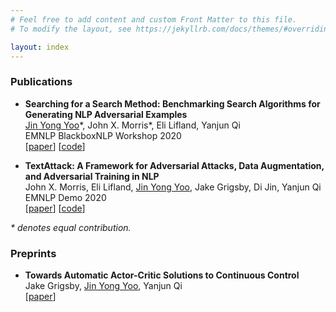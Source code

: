 ```yaml
---
# Feel free to add content and custom Front Matter to this file.
# To modify the layout, see https://jekyllrb.com/docs/themes/#overriding-theme-defaults

layout: index
---
```


<h3>
Publications
</h3>
<ul class="list-group">
    <li class="list-group-item">
        <p id="sqar">
            <b>Searching for a Search Method: Benchmarking Search Algorithms for Generating NLP Adversarial Examples</b><br>
            <u>Jin Yong Yoo</u>*, John X. Morris*, Eli Lifland, Yanjun Qi<br>
            EMNLP BlackboxNLP Workshop 2020<br>
            [<a href="https://arxiv.org/abs/2009.06368">paper</a>]
            [<a href="https://github.com/QData/TextAttack-Search-Benchmark">code</a>]
        </p>
    </li>
    <li class="list-group-item">
        <p id="sparc">
            <b>TextAttack: A Framework for Adversarial Attacks, Data Augmentation, and Adversarial Training in NLP</b><br>
            John X. Morris, Eli Lifland, <u>Jin Yong Yoo</u>, Jake Grigsby, Di Jin, Yanjun Qi<br>
            EMNLP Demo 2020<br>
            [<a href="https://arxiv.org/abs/2005.05909">paper</a>]
            [<a href="https://github.com/QData/TextAttack">code</a>]
        </p>
    </li>
</ul>

<i>* denotes equal contribution.</i>

<h3>
Preprints
</h3>
<ul class="list-group">
    <li class="list-group-item">
        <p id="sqar">
            <b>Towards Automatic Actor-Critic Solutions to Continuous Control</b><br>
            Jake Grigsby, <u>Jin Yong Yoo</u>, Yanjun Qi<br>
            [<a href="https://arxiv.org/abs/2106.08918">paper</a>]
        </p>
    </li>
</ul>

<!-- <i>* denotes equal contribution.</i> -->